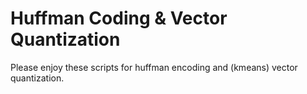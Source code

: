 # Huffman Coding & Vector Quantization
Please enjoy these scripts for huffman encoding and (kmeans) vector quantization.
